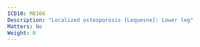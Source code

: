 ```yaml
---
ICD10: M8166
Description: "Localized osteoporosis [Lequesne]: Lower leg"
Matters: No
Weight: 0
---
```


